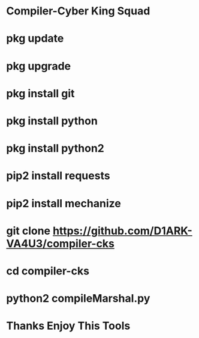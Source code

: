 # Compiler-Cyber King Squad


# pkg update 
# pkg upgrade
# pkg install git
# pkg install python
# pkg install python2
# pip2 install requests
# pip2 install mechanize

# git clone https://github.com/D1ARK-VA4U3/compiler-cks
# cd compiler-cks
# python2 compileMarshal.py

# Thanks Enjoy This Tools
